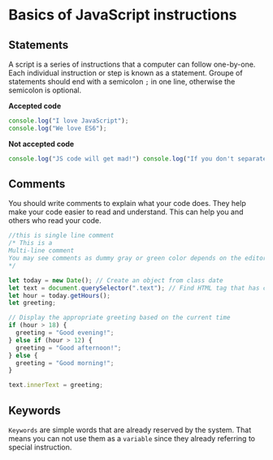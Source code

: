 # Basics of JavaScript instructions

## Statements

A script is a series of instructions that a computer can follow one-by-one. Each individual instruction or step is known as a statement. Groupe of statements should end with a semicolon `;` in one line, otherwise the semicolon is optional.

**Accepted code**

```js
console.log("I love JavaScript");
console.log("We love ES6");
```

**Not accepted code**

```js
console.log("JS code will get mad!") console.log("If you don't separate the code by semicolons")
```

## Comments

You should write comments to explain what your code does. They help make your code easier to read and understand. This can help you and others who read your code.

```js
//this is single line comment
/* This is a
Multi-line comment
You may see comments as dummy gray or green color depends on the editor.
*/

let today = new Date(); // Create an object from class date
let text = document.querySelector(".text"); // Find HTML tag that has class text and save it in text variable.
let hour = today.getHours();
let greeting;

// Display the appropriate greeting based on the current time
if (hour > 18) {
  greeting = "Good evening!";
} else if (hour > 12) {
  greeting = "Good afternoon!";
} else {
  greeting = "Good morning!";
}

text.innerText = greeting;
```

## Keywords

`Keywords` are simple words that are already reserved by the system. That means you can not use them as a `variable` since they already referring to special instruction.

